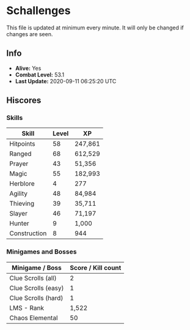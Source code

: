 # Schallenges

This file is updated at minimum every minute. It will only be changed if changes are seen.

## Info

 - **Alive:** Yes
 - **Combat Level:** 53.1
 - **Last Update:** 2020-09-11 06:25:20 UTC

## Hiscores

### Skills

| Skill | Level | XP |
|--|--|--|
| Hitpoints | 58 | 247,861 |
| Ranged | 68 | 612,529 |
| Prayer | 43 | 51,356 |
| Magic | 55 | 182,993 |
| Herblore | 4 | 277 |
| Agility | 48 | 84,984 |
| Thieving | 39 | 35,711 |
| Slayer | 46 | 71,197 |
| Hunter | 9 | 1,000 |
| Construction | 8 | 944 |

### Minigames and Bosses

| Minigame / Boss | Score / Kill count |
|--|--|
| Clue Scrolls (all) | 2 |
| Clue Scrolls (easy) | 1 |
| Clue Scrolls (hard) | 1 |
| LMS - Rank | 1,522 |
| Chaos Elemental | 50 |
